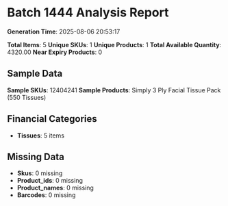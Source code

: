 # Batch 1444 Analysis Report

**Generation Time**: 2025-08-06 20:53:17

**Total Items**: 5
**Unique SKUs**: 1
**Unique Products**: 1
**Total Available Quantity**: 4320.00
**Near Expiry Products**: 0

## Sample Data
**Sample SKUs**: 12404241
**Sample Products**: Simply 3 Ply Facial Tissue Pack (550 Tissues)

## Financial Categories
- **Tissues**: 5 items

## Missing Data
- **Skus**: 0 missing
- **Product_ids**: 0 missing
- **Product_names**: 0 missing
- **Barcodes**: 0 missing
